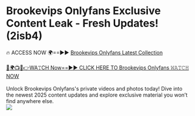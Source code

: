 # Brookevips Onlyfans Exclusive Content Leak - Fresh Updates! (2isb4)

🔥 ACCESS NOW 🌍==►► <a href="https://tinyurl.com/kvy9nzfs" rel="nofollow">Brookevips Onlyfans Latest Collection</a>
<br><br>
[🔴🌍📺📱👉WA𝚃CH Now==►► CLICK HERE TO Brookevips Onlyfans 𝚆𝙰𝚃𝙲𝙷 NOW](https://tinyurl.com/kvy9nzfs)
<br><br>
Unlock Brookevips Onlyfans's private videos and photos today! Dive into the newest 2025 content updates and explore exclusive material you won’t find anywhere else.
<br>
<a href="https://tinyurl.com/kvy9nzfs" rel="nofollow" data-target="animated-image.originalLink"><img src="https://camo.githubusercontent.com/8a4f000d20f83aca3bf7ec5f350d767afa0574a8a352519fd8cfa583a6f93a33/68747470733a2f2f692e696d6775722e636f6d2f644a486b345a712e676966" data-canonical-src="https://i.imgur.com/dJHk4Zq.gif" style="max-width: 100%; display: inline-block;" data-target="animated-image.originalImage"></a>
<br>
